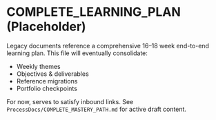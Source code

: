 # COMPLETE_LEARNING_PLAN (Placeholder)

Legacy documents reference a comprehensive 16–18 week end-to-end learning plan. This file will eventually consolidate:

- Weekly themes
- Objectives & deliverables
- Reference migrations
- Portfolio checkpoints

For now, serves to satisfy inbound links. See `ProcessDocs/COMPLETE_MASTERY_PATH.md` for active draft content.
